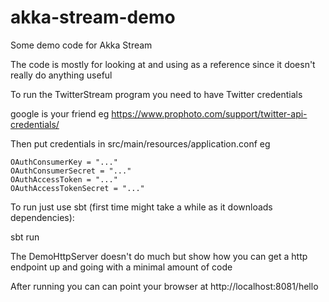 # akka-stream-demo
Some demo code for Akka Stream

The code is mostly for looking at and using as a reference since it doesn't really do anything useful

To run the TwitterStream program you need to have Twitter credentials

google is your friend eg https://www.prophoto.com/support/twitter-api-credentials/
  
Then put credentials in src/main/resources/application.conf eg
```
OAuthConsumerKey = "..."
OAuthConsumerSecret = "..."
OAuthAccessToken = "..."
OAuthAccessTokenSecret = "..."
```
To run just use sbt (first time might take a while as it downloads dependencies):

sbt run 

The DemoHttpServer doesn't do much but show how you can get a http endpoint up and going with a minimal amount of code

After running you can can point your browser at http://localhost:8081/hello


